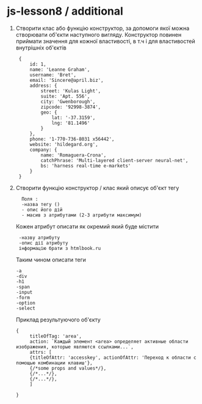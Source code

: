 # js-lesson8 / additional

1. Створити клас або функцію конструктор, за допомоги якої можна створювати об'єкти наступного вигляду.
Конструктор повинен приймати значення для кожної властивості, в т.ч і для властивостей внутрішніх об'єктів

        {
            id: 1,
            name: 'Leanne Graham',
            username: 'Bret',
            email: 'Sincere@april.biz',
            address: {
                street: 'Kulas Light',
                suite: 'Apt. 556',
                city: 'Gwenborough',
                zipcode: '92998-3874',
                geo: {
                    lat: '-37.3159',
                    lng: '81.1496'
                }
            },
            phone: '1-770-736-8031 x56442',
            website: 'hildegard.org',
            company: {
                name: 'Romaguera-Crona',
                catchPhrase: 'Multi-layered client-server neural-net',
                bs: 'harness real-time e-markets'
            }
        }


2. Створити функцію конструктор / клас який описує об'єкт тегу

         Поля :
         -назва тегу ()
         - опис його дій
         - масив з атрибутами (2-3 атрибути максимум)

    Кожен атрибут описати як окремий який буде містити

        -назву атрибуту
        -опис дії атрибуту
        інформацію брати з htmlbook.ru

    Таким чином описати теги

       -a
       -div
       -h1
       -span
       -input
       -form
       -option
       -select

    Приклад результуючого об'єкту

       {
            titleOfTag: 'area',
            action: `Каждый элемент <area> определяет активные области изображения, которые являются ссылками...`,
            attrs: [
            {titleOfAttr: 'accesskey', actionOfAttr: 'Переход к области с помощью комбинации клавиш'},
            {/*some props and values*/},
            {/*...*/},
            {/*...*/},
            ]

       }
